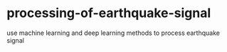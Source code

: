 # processing-of-earthquake-signal
use machine learning and deep learning methods to process earthquake signal
